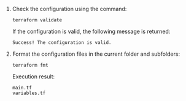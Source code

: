 1. Check the configuration using the command:

   ```
   terraform validate
   ```

   If the configuration is valid, the following message is returned:

   ```
   Success! The configuration is valid.
   ```

1. Format the configuration files in the current folder and subfolders:

   ```
   terraform fmt
   ```

   Execution result:

   ```
   main.tf
   variables.tf
   ```

